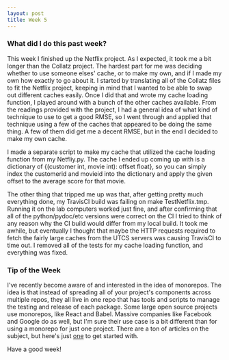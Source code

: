 ```yaml
---
layout: post
title: Week 5
---
```


### What did I do this past week?
This week I finished up the Netflix project. As I expected, it took me a bit longer than the Collatz project. The hardest part for me was deciding whether to use someone elses' cache, or to make my own, and if I made my own how exactly to go about it. I started by translating all of the Collatz files to fit the Netflix project, keeping in mind that I wanted to be able to swap out different caches easily. Once I did that and wrote my cache loading function, I played around with a bunch of the other caches available. From the readings provided with the project, I had a general idea of what kind of technique to use to get a good RMSE, so I went through and applied that technique using a few of the caches that appeared to be doing the same thing. A few of them did get me a decent RMSE, but in the end I decided to make my own cache.

I made a separate script to make my cache that utilized the cache loading function from my Netfliy.py. The cache I ended up coming up with is a dictionary of {(customer int, movie int): offset float}, so you can simply index the customerid and movieid into the dictionary and apply the given offset to the average score for that movie.

The other thing that tripped me up was that, after getting pretty much everything done, my TravisCI build was failing on make TestNetflix.tmp. Running it on the lab computers worked just fine, and after confirming that all of the python/pydoc/etc versions were correct on the CI I tried to think of any reason why the CI build would differ from my local build. It took me awhile, but eventually I thought that maybe the HTTP requests required to fetch the fairly large caches from the UTCS servers was causing TravisCI to time out. I removed all of the tests for my cache loading function, and everything was fixed.

###  Tip of the Week
I've recently become aware of and interested in the idea of monorepos. The idea is that instead of spreading all of your project's components across multiple repos, they all live in one repo that has tools and scripts to manage the testing and release of each package. Some large open source projects use monorepos, like React and Babel. Massive companies like Facebook and Google do as well, but I'm sure their use case is a bit different than for using a monorepo for just one project. There are a ton of articles on the subject, but here's just [one](http://danluu.com/monorepo/) to get started with.

Have a good week!
